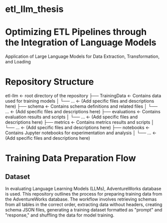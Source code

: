 # etl_llm_thesis
# Optimizing ETL Pipelines through the Integration of Language Models
Application of Large Language Models for Data Extraction, Transformation, and Loading


# Repository Structure

etl-llm <- root directory of the repository
├── TrainingData <- Contains data used for training models
│ └── ... <- (Add specific files and descriptions here)
├── schema <- Contains schema definitions and related files
│ └── ... <- (Add specific files and descriptions here)
├── evaluations <- Contains evaluation results and scripts
│ └── ... <- (Add specific files and descriptions here)
├── metrics <- Contains metrics results and scripts
│ └── ... <- (Add specific files and descriptions here)
├── notebooks <- Contains Jupyter notebooks for experimentation and analysis
│ └── ... <- (Add specific files and descriptions here)

# Training Data Preparation Flow
## Dataset
In evaluating Language Learning Models (LLMs), AdventureWorks database is used. This repository outlines the process for preparing training data from the AdventureWorks database. The workflow involves retrieving schemas from all tables in the correct order, extracting data without headers, creating schema JSON files, generating a training dataset formatted as "prompt" and "response," and shuffling the data for model training. 
